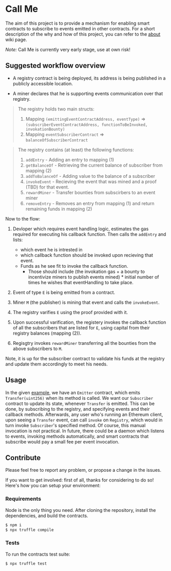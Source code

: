 # Call Me
The aim of this project is to provide a mechanism for enabling smart contracts to subscribe to events emitted in other contracts. For a short description of the why and how of this project, you can refer to the [about](https://github.com/planet-ethereum/call-me/wiki/About) wiki page.

*Note:* Call Me is currently very early stage, use at own risk!

## Suggested workflow overview
* A registry contract is being deployed, its address is being published in a publicly accessible location.

* A miner declares that he is supporting events communication over that registry.

> The registry holds two main structs:
> 1. Mapping `(emittingEventContractAddress, eventType)` => `(subscriberEventContractAddress, functionToBeInvoked, invokationBounty)`
> 2. Mapping `eventSubscriberContract` => `balanceOfSubscriberContract`

>The registry contains (at least) the following functions:
> 1. `addEntry` - Adding an entry to mapping (1)
> 2. `getBalanceOf` - Retrieving the current balance of subscriber from mapping (2)
> 3. `addToBalanceOf` - Adding value to the balance of a subscriber
> 4. `invokeEvent` - Recieving the event that was mined and a proof (TBD) for that event.
> 5. `rewardMiner` - Transfer bounties from subscirbers to an event miner
> 6. `removeEntry` - Removes an entry from mapping (1) and return remaining funds in mapping (2)

Now to the flow:

1. Devloper which requires event handling logic, estimates the gas required for executing his callback function.
Then calls the `addEntry` and lists:
   * which event he is intrested in
   * which callback function should be invoked upon recieving that event.
   * Funds as he see fit to invoke the callback function.
     * Those should include (the invokation gas + a bounty to incentivize miners to publish events mined) * initial number of times he wishes that eventHandling to take place.

2. Event of type `E` is being emitted from a contract.
3. Miner `M` (the publisher) is mining that event and calls the `invokeEvent`.
4. The registry varifies `E` using the proof provided with it.
5. Upon successful varification, the registery invokes the callback function of all the subscribers that are listed for `E`, using capital from their registry balances (mapping (2)).
6. Regisgtry invokes `rewardMiner` transferring all the bounties from the above subscribers to `M`.

Note, it is up for the subscriber contract to validate his funds at the registry and update them accordingly to meet his needs.

## Usage
In the given [example](contracts/example), we have an `Emitter` contract, which emits `Transfer(uint256)` when its method is called. We want our `Subscriber` contract to update its state, whenever `Transfer` is emitted. This can be done, by subscribing to the registry, and specifying events and their callback methods. Afterwards, any user who's running an Ethereum client, upon seeing a `Transfer` event, can call `invoke` on `Registry`, which would in turn invoke `Subscriber`'s specified method. Of course, this manual invocation is not practical. In future, there could be a daemon which listens to events, invoking methods automatically, and smart contracts that subscribe would pay a small fee per event invocation.

## Contribute
Please feel free to report any problem, or propose a change in the issues.

If you want to get involved: first of all, thanks for considering to do so! Here's how you can setup your environment:

### Requirements
Node is the only thing you need. After cloning the repository, install the dependencies, and build the contracts.

```bash
$ npm i
$ npx truffle compile
```

### Tests
To run the contracts test suite:

```bash
$ npx truffle test
```
